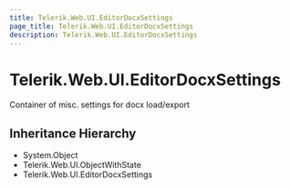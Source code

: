 ```yaml
---
title: Telerik.Web.UI.EditorDocxSettings
page_title: Telerik.Web.UI.EditorDocxSettings
description: Telerik.Web.UI.EditorDocxSettings
---
```


# Telerik.Web.UI.EditorDocxSettings

Container of misc. settings for docx load/export

## Inheritance Hierarchy

* System.Object
* Telerik.Web.UI.ObjectWithState
* Telerik.Web.UI.EditorDocxSettings

